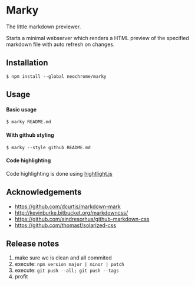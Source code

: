 # Marky
The little markdown previewer.

Starts a minimal webserver which renders a HTML preview
of the specified markdown file with auto refresh on changes.

## Installation
```
$ npm install --global neochrome/marky
```

## Usage
#### Basic usage
```
$ marky README.md
```

#### With github styling
```
$ marky --style github README.md
```

#### Code highlighting
Code highlighting is done using [hightlight.js](https://highlightjs.org/)

## Acknowledgements
- https://github.com/dcurtis/markdown-mark
- http://kevinburke.bitbucket.org/markdowncss/
- https://github.com/sindresorhus/github-markdown-css
- https://github.com/thomasf/solarized-css


## Release notes
1. make sure wc is clean and all commited
2. execute: `npm version major | minor | patch`
3. execute: `git push --all; git push --tags`
4. profit
